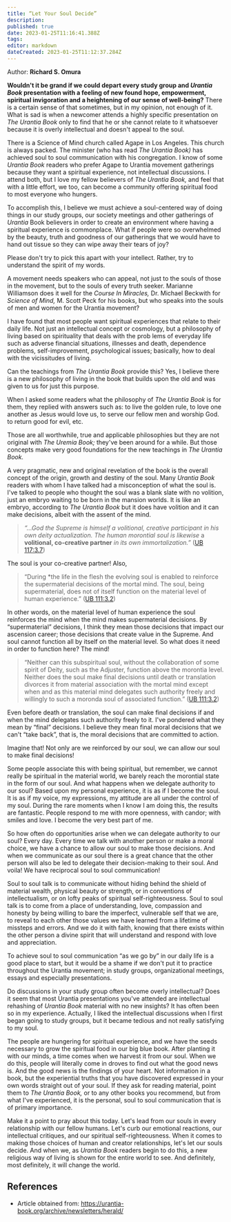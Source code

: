 ```yaml
---
title: “Let Your Soul Decide”
description: 
published: true
date: 2023-01-25T11:16:41.388Z
tags:
editor: markdown
dateCreated: 2023-01-25T11:12:37.284Z
---
```


Author: **Richard S. Omura**

**Wouldn't it be grand if we could depart every study group and *Urantia Book* presentation with a feel­ing of new found hope, empowerment, spiritual invigo­ration and a heightening of our sense of well-being?** There is a certain sense of that sometimes, but in my opinion, not enough of it. What is sad is when a new­comer attends a highly specific presentation on *The Urantia Book* only to find that he or she cannot relate to it whatsoever because it is overly intellectual and doesn't appeal to the soul.

There is a Science of Mind church called Agape in Los Angeles. This church is always packed. The min­ister (who has read *The Urantia Book)* has achieved soul to soul communication with his congregation. I know of some *Urantia Book* readers who prefer Agape to Urantia movement gatherings because they want a spiritual ex­perience, not intellectual discus­sions. I attend both, but I love my fellow believers of *The Uran­tia Book,* and feel that with a little effort, we too, can become a com­munity offering spiritual food to most everyone who hungers.

To accomplish this, I be­lieve we must achieve a soul-centered way of doing things in our study groups, our society meetings and other gatherings of *Urantia* Book believers in order to create an environment where having a spiritual ex­perience is commonplace. What if people were so over­whelmed by the beauty, truth and goodness of our gath­erings that we would have to hand out tissue so they can wipe away their tears of joy?

Please don't try to pick this apart with your intel­lect. Rather, try to understand the spirit of my words.

A movement needs speakers who can appeal, not just to the souls of those in the movement, but to the souls of every truth seeker. Marianne Williamson does it well for the *Course In Miracles,* Dr. Michael Beckwith for *Science of Mind,* M. Scott Peck for his books, but who speaks into the souls of men and women for the Urantia movement?

I have found that most people want spiritual ex­periences that relate to their daily life. Not just an in­tellectual concept or cosmology, but a philosophy of living based on spirituality that deals with the prob­ lems of everyday life such as adverse financial situa­tions, illnesses and death, dependence problems, self-improvement, psychological issues; basically, how to deal with the vicissitudes of living.

Can the teachings from *The Urantia Book* pro­vide this? Yes, I believe there is a new philosophy of living in the book that builds upon the old and was given to us for just this purpose.

When I asked some readers what the philosophy of *The Urantia Book* is for them, they replied with an­swers such as: to live the golden rule, to love one an­other as Jesus would love us, to serve our fellow men and worship God. to return good for evil, etc.

Those are all worthwhile, true and applicable phi­losophies but they are not original with *The Uremia Book;* they've been around for a while. But those concepts make very good foundations for the new teachings in *The Urantia Book.*

A very pragmatic, new and original revelation of the book is the overall concept of the origin, growth and destiny of the soul. Many *Urantia Book* readers with whom I have talked had a misconception of what the soul is. I've talked to people who thought the soul was a blank slate with no volition, just an embryo waiting to be born in the mansion worlds. It is like an embryo, according to *The Urantia Book* but it does have volition and it can make decisions, albeit with the assent of the mind.

> *“...God the Supreme is himself a volitional, creative participant in his own deity actualization. The human morontial soul is likewise* a **volitional, co-creative part­ner** *in its own immortalization.”* ([UB 117:3.7](/en/The_Urantia_Book/117#p3_7))

The soul is your co-creative partner! Also,

> “During *the life in the flesh the evolving soul is en­abled to reinforce the supermaterial decisions of the mortal mind. The soul, being supermaterial, does not of itself func­tion on the material level of human experience.” ([UB 111:3.2](/en/The_Urantia_Book/111#p3_2))

In other words, on the material level of human experience the soul reinforces the mind when the mind makes supermaterial decisions. By “supermaterial” de­cisions, I think they mean those decisions that impact our ascension career; those decisions that create value in the Supreme. And soul cannot function all by itself on the material level. So what does it need in order to function here? The mind!

> “Neither can this subspiritual soul, without the col­laboration of some spirit of Deity, such as the Adjuster, func­tion above the morontia level. Neither does the soul make final decisions until death or translation divorces it from material association with the mortal mind except when and as this material mind delegates such authority freely and willingly to such a moronda soul of associated function.” ([UB 111:3.2](/en/The_Urantia_Book/111#p3_2))

Even before death or translation, the soul can make final decisions if and when the mind delegates such authority freely to it. I've pondered what they mean by “final” decisions. I believe they mean final moral decisions that we can't “take back”, that is, the moral decisions that are committed to action.

Imagine that! Not only are we reinforced by our soul, we can allow our soul to make final decisions!

Some people associate this with being spiritual, but remember, we cannot really be spiritual in the ma­terial world, we barely reach the morontial state in the form of our soul. And what happens when we delegate authority to our soul? Based upon my personal experi­ence, it is as if I become the soul. It is as if my voice, my expressions, my attitude are all under the control of my soul. During the rare moments when I know I am do­ing this, the results are fantastic. People respond to me with more openness, with candor; with smiles and love. I become the very best part of me.

So how often do opportunities arise when we can delegate authority to our soul? Every day. Every time we talk with another person or make a moral choice, we have a chance to allow our soul to make those deci­sions. And when we communicate as our soul there is a great chance that the other person will also be led to delegate their decision-making to their soul. And voila! We have reciprocal soul to soul communication!

Soul to soul talk is to communicate without hid­ing behind the shield of material wealth, physical beauty or strength, or in conventions of intellectualism, or on lofty peaks of spiritual self-righteousness. Soul to soul talk is to come from a place of understanding, love, compassion and honesty by being willing to bare the imperfect, vulnerable self that we are, to reveal to each other those values we have learned from a lifetime of missteps and errors. And we do it with faith, knowing that there exists within the other person a divine spirit that will understand and respond with love and appre­ciation.

To achieve soul to soul communication “as we go by” in our daily life is a good place to start, but it would be a shame if we don't put it to practice throughout the Urantia movement; in study groups, organizational meetings, essays and especially presentations.

Do discussions in your study group often become overly intellectual? Does it seem that most Urantia pre­sentations you've attended are intellectual rehashing of *Urantia Book* material with no new insights? It has often been so in my experience. Actually, I liked the intellectual discussions when I first began going to study groups, but it became tedious and not really satisfying to my soul.

The people are hungering for spiritual ex­perience, and we have the seeds necessary to grow the spiritual food in our big blue book. After planting it with our minds, a time comes when we harvest it from our soul. When we do this, people will literally come in droves to find out what the good news is. And the good news is the findings of your heart. Not information in a book, but the experiential truths that you have discovered expressed in your own words straight out of your soul. If they ask for reading material, point them to *The Urantia Book,* or to any other books you recommend, but from what I've expe­rienced, it is the personal, soul to soul communication that is of primary importance.

Make it a point to pray about this today. Let's lead from our souls in every relationship with our fellow humans. Let's curb our emotional reactions, our intel­lectual critiques, and our spiritual self-righteousness. When it comes to making those choices of human and creator relationships, let's let our souls decide. And when we, as *Urantia Book* readers begin to do this, a new religious way of living is shown for the entire world to see. And definitely, most definitely, it will change the world.

## References

- Article obtained from: https://urantia-book.org/archive/newsletters/herald/